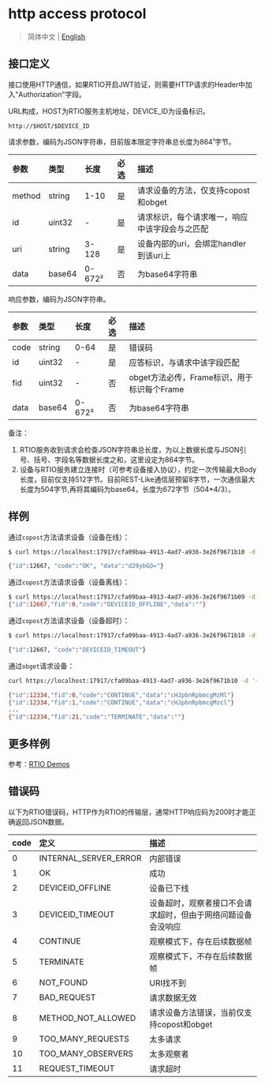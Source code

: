 # http access protocol

> 简体中文 | [English](../http_access_protocol.md)

## 接口定义

接口使用HTTP通信，如果RTIO开启JWT验证，则需要HTTP请求的Header中加入"Authorization"字段。

URL构成，HOST为RTIO服务主机地址，DEVICE_ID为设备标识。

```text
http://$HOST/$DEVICE_ID
```

请求参数，编码为JSON字符串，目前版本限定字符串总长度为864¹字节。

|参数 |类型   |长度|必选 | 描述|
|:---|:------|:-------|:---|:-----|
| method|string | 1-10  |是|请求设备的方法，仅支持copost和obget|
| id |uint32 |-   |是|请求标识，每个请求唯一，响应中该字段会与之匹配|
| uri|string |3-128  |是|设备内部的uri，会绑定handler到该uri上|
| data |base64 | 0-672² |否|为base64字符串|

响应参数，编码为JSON字符串。

|参数 |类型   |长度|必选 | 描述|
|:---|:------|:-------|:---|:-----|
| code|string | 0-64 |是|错误码|
| id |uint32 | - |是|应答标识，与请求中该字段匹配|
| fid |uint32 | - |否|obget方法必传，Frame标识，用于标识每个Frame|
| data |base64 | 0-672² |否|为base64字符串|

备注：

1. RTIO服务收到请求会检查JSON字符串总长度，为以上数据长度与JSON引号、括号、字段名等数据长度之和，这里设定为864字节。
2. 设备与RTIO服务建立连接时（可参考设备接入协议），约定一次传输最大Body长度，目前仅支持512字节。目前REST-Like通信层预留8字节，一次通信最大长度为504字节,再将其编码为base64，长度为672字节（504*4/3）。

## 样例

通过`copost`方法请求设备（设备在线）：

```sh
$ curl https://localhost:17917/cfa09baa-4913-4ad7-a936-3e26f9671b10 -d '{"method":"copost", "uri":"/greeter","id":12667,"data":"c3RhcnQ="}' 

{"id":12667, "code":"OK", "data":"d29ybGQ="}
```

通过`copost`方法请求设备（设备离线）：

```sh
$ curl https://localhost:17917/cfa09baa-4913-4ad7-a936-3e26f9671b09 -d '{"method":"copost", "uri":"/greeter","id":12667,"data":"aGVsbG8="}'
{"id":12667,"fid":0,"code":"DEVICEID_OFFLINE","data":""}
```

通过`copost`方法请求设备（设备超时）：

```sh
$ curl https://localhost:17917/cfa09baa-4913-4ad7-a936-3e26f9671b10 -d '{"method":"copost", "uri":"/greeter","id":12667,"data":"c3RhcnQ="}' 

{"id":12667, "code":"DEVICEID_TIMEOUT"}
```

通过`obget`请求设备：

```sh
curl https://localhost:17917/cfa09baa-4913-4ad7-a936-3e26f9671b10 -d '{"method":"obget", "uri":"/greeter","id":12667,"data":"c3RhcnQ="}' 

{"id":12334,"fid":0,"code":"CONTINUE","data":"cHJpbnRpbmcgMzMl"}
{"id":12334,"fid":1,"code":"CONTINUE","data":"cHJpbnRpbmcgMzcl"}
...
{"id":12334,"fid":21,"code":"TERMINATE","data":""}
```

## 更多样例

参考：[RTIO Demos](./rtio_demos.md)

## 错误码

以下为RTIO错误码，HTTP作为RTIO的传输层，通常HTTP响应码为200时才能正确返回JSON数据。

|code | 定义                          | 描述      |
|:----|:-----------------------------|:---------|
| 0   | INTERNAL_SERVER_ERROR  | 内部错误  |
| 1   | OK                     | 成功      |
| 2   | DEVICEID_OFFLINE       | 设备已下线 |
| 3   | DEVICEID_TIMEOUT       | 设备超时，观察者接口不会请求超时，但由于网络问题设备会没响应 |
| 4   | CONTINUE               | 观察模式下，存在后续数据帧 |
| 5   | TERMINATE              | 观察模式下，不存在后续数据帧 |
| 6   | NOT_FOUND              | URI找不到 |
| 7   | BAD_REQUEST            | 请求数据无效 |
| 8   | METHOD_NOT_ALLOWED     | 请求设备方法错误，当前仅支持copost和obget |
| 9   | TOO_MANY_REQUESTS      | 太多请求 |
| 10  | TOO_MANY_OBSERVERS     | 太多观察者 |
| 11  | REQUEST_TIMEOUT        | 请求超时 |
